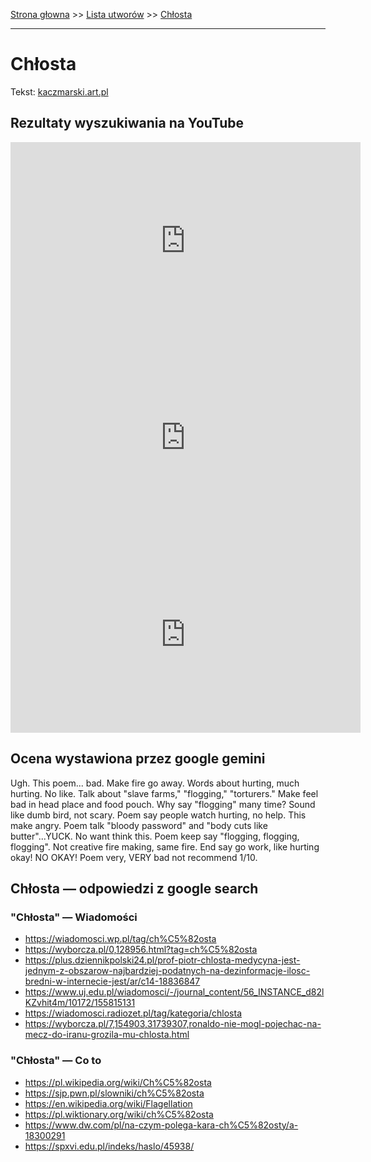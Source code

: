 [Strona głowna](../index.md) >> [Lista utworów](../list.md) >> [Chłosta](94.md)

---

# Chłosta

Tekst: [kaczmarski.art.pl](https://www.kaczmarski.art.pl/tworczosc/wiersze/chlosta/)

## Rezultaty wyszukiwania na YouTube

<iframe width="560" height="315" src="https://www.youtube.com/embed/JENxnESv-W4?si=IdontcarewhotheIRSsendsImnotpayingtaxes" title="YouTube video player" frameborder="0" allow="accelerometer; autoplay; clipboard-write; encrypted-media; gyroscope; picture-in-picture; web-share" referrerpolicy="strict-origin-when-cross-origin" allowfullscreen></iframe>

<iframe width="560" height="315" src="https://www.youtube.com/embed/guMyd5c59WY?si=IdontcarewhotheIRSsendsImnotpayingtaxes" title="YouTube video player" frameborder="0" allow="accelerometer; autoplay; clipboard-write; encrypted-media; gyroscope; picture-in-picture; web-share" referrerpolicy="strict-origin-when-cross-origin" allowfullscreen></iframe>

<iframe width="560" height="315" src="https://www.youtube.com/embed/8JFJapTbc-E?si=IdontcarewhotheIRSsendsImnotpayingtaxes" title="YouTube video player" frameborder="0" allow="accelerometer; autoplay; clipboard-write; encrypted-media; gyroscope; picture-in-picture; web-share" referrerpolicy="strict-origin-when-cross-origin" allowfullscreen></iframe>

## Ocena wystawiona przez google gemini

Ugh. This poem... bad. Make fire go away. Words about hurting, much hurting. No like. Talk about "slave farms," "flogging," "torturers." Make feel bad in head place and food pouch. Why say "flogging" many time? Sound like dumb bird, not scary. Poem say people watch hurting, no help. This make angry. Poem talk "bloody password" and "body cuts like butter"...YUCK. No want think this. Poem keep say "flogging, flogging, flogging". Not creative fire making, same fire. End say go work, like hurting okay! NO OKAY! Poem very, VERY bad not recommend 1/10.


## Chłosta — odpowiedzi z google search

### "Chłosta" — Wiadomości

 - <https://wiadomosci.wp.pl/tag/ch%C5%82osta>
 - <https://wyborcza.pl/0,128956.html?tag=ch%C5%82osta>
 - <https://plus.dziennikpolski24.pl/prof-piotr-chlosta-medycyna-jest-jednym-z-obszarow-najbardziej-podatnych-na-dezinformacje-ilosc-bredni-w-internecie-jest/ar/c14-18836847>
 - <https://www.uj.edu.pl/wiadomosci/-/journal_content/56_INSTANCE_d82lKZvhit4m/10172/155815131>
 - <https://wiadomosci.radiozet.pl/tag/kategoria/chlosta>
 - <https://wyborcza.pl/7,154903,31739307,ronaldo-nie-mogl-pojechac-na-mecz-do-iranu-grozila-mu-chlosta.html>

### "Chłosta" — Co to

 - <https://pl.wikipedia.org/wiki/Ch%C5%82osta>
 - <https://sjp.pwn.pl/slowniki/ch%C5%82osta>
 - <https://en.wikipedia.org/wiki/Flagellation>
 - <https://pl.wiktionary.org/wiki/ch%C5%82osta>
 - <https://www.dw.com/pl/na-czym-polega-kara-ch%C5%82osty/a-18300291>
 - <https://spxvi.edu.pl/indeks/haslo/45938/>

